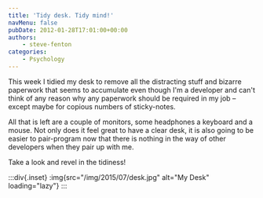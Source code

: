 ```yaml
---
title: 'Tidy desk. Tidy mind!'
navMenu: false
pubDate: 2012-01-28T17:01:00+00:00
authors:
    - steve-fenton
categories:
    - Psychology
---
```


This week I tidied my desk to remove all the distracting stuff and bizarre paperwork that seems to accumulate even though I'm a developer and can't think of any reason why any paperwork should be required in my job – except maybe for copious numbers of sticky-notes.

All that is left are a couple of monitors, some headphones a keyboard and a mouse. Not only does it feel great to have a clear desk, it is also going to be easier to pair-program now that there is nothing in the way of other developers when they pair up with me.

Take a look and revel in the tidiness!

:::div{.inset}
:img{src="/img/2015/07/desk.jpg" alt="My Desk" loading="lazy"}
:::
